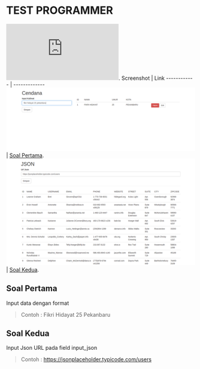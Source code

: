 # TEST PROGRAMMER
![Petunjuk soal](https://github.com/fhdyt/tes_cendana/blob/master/Soal%20Praktek%20PHP-revisi%202020.pdf).
Screenshot | Link
------------ | -------------
![Soal Pertama](https://github.com/fhdyt/tes_cendana/blob/master/image/ss1.png) | [Soal Pertama](http://localhost/ci/).
![Soal Kedua](https://github.com/fhdyt/tes_cendana/blob/master/image/ss2.png) | [Soal Kedua](http://localhost/ci/index.php/json).

## Soal Pertama
Input data dengan format <nama lengkap><umur><kota>
> Contoh : Fikri Hidayat 25 Pekanbaru

## Soal Kedua
Input Json URL pada field input_json
> Contoh : https://jsonplaceholder.typicode.com/users

